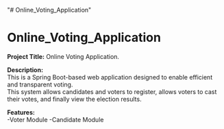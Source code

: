 "# Online_Voting_Application" 

# Online_Voting_Application

**Project Title:** Online Voting Application.

**Description:**  
This is a Spring Boot-based web application designed to enable efficient and transparent voting.  
This system allows candidates and voters to register, allows voters to cast their votes, and finally view the election results.

**Features:**    
-Voter Module
-Candidate Module




